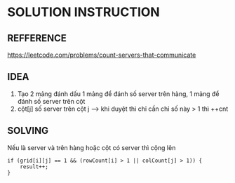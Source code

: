 # SOLUTION INSTRUCTION

## REFFERENCE

https://leetcode.com/problems/count-servers-that-communicate

## IDEA

1. Tạo 2 mảng đánh dấu 1 mảng để đánh số server trên hàng, 1 mảng để đánh số server trên cột
2. cột[j] số server trên cột j --> khi duyệt thì chỉ cần chỉ số này > 1 thì ++cnt

## SOLVING

Nếu là server và trên hàng hoặc cột có server thì cộng lên

```
if (grid[i][j] == 1 && (rowCount[i] > 1 || colCount[j] > 1)) {
    result++;
}
```
